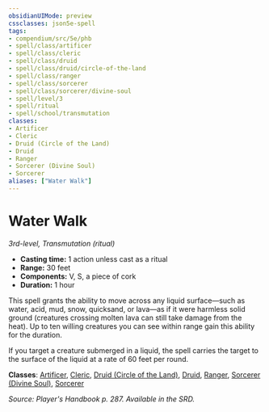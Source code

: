 ```yaml
---
obsidianUIMode: preview
cssclasses: json5e-spell
tags:
- compendium/src/5e/phb
- spell/class/artificer
- spell/class/cleric
- spell/class/druid
- spell/class/druid/circle-of-the-land
- spell/class/ranger
- spell/class/sorcerer
- spell/class/sorcerer/divine-soul
- spell/level/3
- spell/ritual
- spell/school/transmutation
classes:
- Artificer
- Cleric
- Druid (Circle of the Land)
- Druid
- Ranger
- Sorcerer (Divine Soul)
- Sorcerer
aliases: ["Water Walk"]
---
```

# Water Walk
*3rd-level, Transmutation (ritual)*  

- **Casting time:** 1 action unless cast as a ritual
- **Range:** 30 feet
- **Components:** V, S, a piece of cork
- **Duration:** 1 hour

This spell grants the ability to move across any liquid surface—such as water, acid, mud, snow, quicksand, or lava—as if it were harmless solid ground (creatures crossing molten lava can still take damage from the heat). Up to ten willing creatures you can see within range gain this ability for the duration.

If you target a creature submerged in a liquid, the spell carries the target to the surface of the liquid at a rate of 60 feet per round.

**Classes**: [Artificer](4-Resources/Compendium/classes/artificer-tce.md), [Cleric](4-Resources/Compendium/classes/cleric.md), [Druid (Circle of the Land)](4-Resources/Compendium/classes/druid-circle-of-the-land.md), [Druid](4-Resources/Compendium/classes/druid.md), [Ranger](4-Resources/Compendium/classes/ranger.md), [Sorcerer (Divine Soul)](4-Resources/Compendium/classes/sorcerer-divine-soul-xge.md), [Sorcerer](4-Resources/Compendium/classes/sorcerer.md)

*Source: Player's Handbook p. 287. Available in the SRD.*